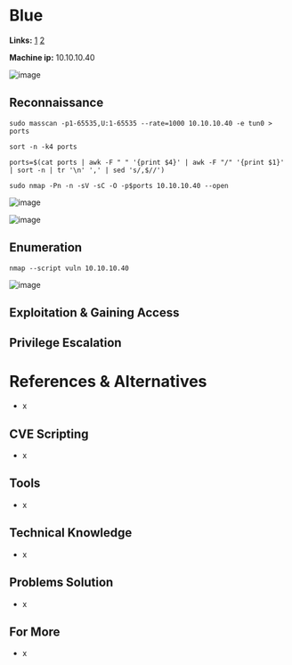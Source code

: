 # Blue 

**Links:** [1](https://www.hackthebox.com/machines/Blue)  [2](https://app.hackthebox.com/machines/Blue)

**Machine ip:** 10.10.10.40

![image](https://github.com/h4md153v63n/CTFs/assets/5091265/a8b31b09-f318-49b3-a8b6-0faa07b52c0d)



## Reconnaissance
```
sudo masscan -p1-65535,U:1-65535 --rate=1000 10.10.10.40 -e tun0 > ports

sort -n -k4 ports

ports=$(cat ports | awk -F " " '{print $4}' | awk -F "/" '{print $1}' | sort -n | tr '\n' ',' | sed 's/,$//')

sudo nmap -Pn -n -sV -sC -O -p$ports 10.10.10.40 --open

```

![image](https://github.com/h4md153v63n/CTFs/assets/5091265/541cf98d-1908-45af-a6ea-4bfc302fdf55)

![image](https://github.com/h4md153v63n/CTFs/assets/5091265/1acc49b7-1b38-4c2f-8f43-2c7d42f91b00)


## Enumeration
```
nmap --script vuln 10.10.10.40
```

![image](https://github.com/h4md153v63n/CTFs/assets/5091265/be27653c-bed5-41e6-bf76-9b531c32a044)


## Exploitation & Gaining Access



## Privilege Escalation




# References & Alternatives
+ x


## CVE Scripting
+ x


## Tools
+ x


## Technical Knowledge
+ x


## Problems Solution
+ x


## For More
+ x
